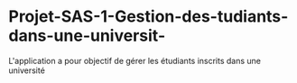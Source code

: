 # Projet-SAS-1-Gestion-des-tudiants-dans-une-universit-
L'application a pour objectif de gérer les étudiants inscrits dans une université
